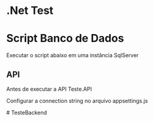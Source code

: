 # .Net Test <br/>  


# Script Banco de Dados <br/>  


  
Executar o script abaixo em uma instância SqlServer <br/>  




## API  <br/>


Antes de executar a API Teste.API  <br/>

Configurar a connection string no arquivo appsettings.js  <br/>



#   T e s t e B a c k e n d   

 
 
